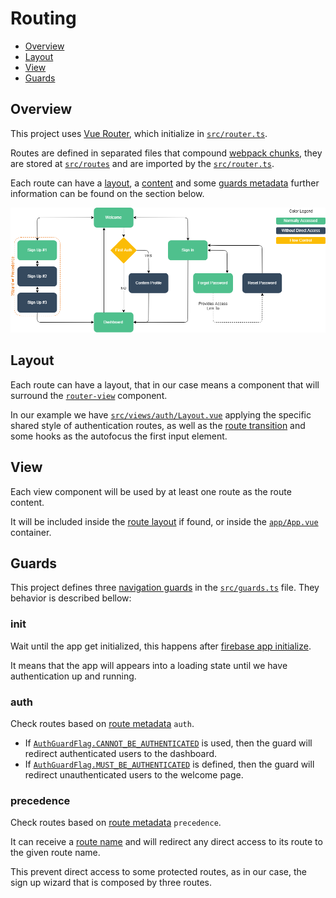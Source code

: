 # Routing

- [Overview](#overview)
- [Layout](#layout)
- [View](#view)
- [Guards](#guards)

## Overview

This project uses [Vue Router](https://router.vuejs.org), which initialize in [`src/router.ts`](/src/router.ts).

Routes are defined in separated files that compound [webpack chunks](https://webpack.js.org/guides/code-splitting/), they are stored at [`src/routes`](/src/routes) and are imported by the [`src/router.ts`](/src/router.ts).

Each route can have a [layout](#layout), a [content](#view) and some [guards metadata](#guards) further information can be found on the section below.

![routes diagram](/docs/resources/routes-diagram.png)

## Layout

Each route can have a layout, that in our case means a component that will surround the [`router-view`](https://router.vuejs.org/guide/essentials/named-views.html) component.

In our example we have [`src/views/auth/Layout.vue`](src/views/auth/Layout.vue) applying the specific shared style of authentication routes, as well as the [route transition](https://router.vuejs.org/guide/advanced/transitions.html) and some hooks as the autofocus the first input element.

## View

Each view component will be used by at least one route as the route content.

It will be included inside the [route layout](#layout) if found, or inside the [`app/App.vue`](/src/App.vue) container.

## Guards

This project defines three [navigation guards](https://router.vuejs.org/guide/advanced/navigation-guards.html) in the [`src/guards.ts`](/src/guards.ts) file. They behavior is described bellow:

### init

Wait until the app get initialized, this happens after [firebase app initialize](/src/App.vue#L50).

It means that the app will appears into a loading state until we have authentication up and running.

### auth

Check routes based on [route metadata](https://router.vuejs.org/guide/advanced/meta.html) `auth`.

- If [`AuthGuardFlag.CANNOT_BE_AUTHENTICATED`](/src/guards.ts#L8) is used, then the guard will redirect authenticated users to the dashboard.
- If [`AuthGuardFlag.MUST_BE_AUTHENTICATED`](/src/guards.ts#L7) is defined, then the guard will redirect unauthenticated users to the welcome page.

### precedence

Check routes based on [route metadata](https://router.vuejs.org/guide/advanced/meta.html) `precedence`.

It can receive a [route name](https://router.vuejs.org/guide/essentials/named-routes.html) and will redirect any direct access to its route to the given route name.

This prevent direct access to some protected routes, as in our case, the sign up wizard that is composed by three routes.
